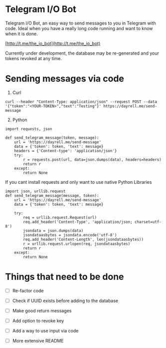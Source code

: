 # Telegram I/O Bot

Telegram I/O Bot, an easy way to send messages to you in Telegram with code.
Ideal when you have a really long code running and want to know when it is done.

[http://t.me/the_io_bot](http://t.me/the_io_bot)

Currently under development, the database may be re-generated and your tokens revoked at any time.

# Sending messages via code

1. Curl
```
curl --header "Content-Type: application/json" --request POST --data '{"token":"<YOUR-TOKEN>","text":"Testing"}' https://dayrell.me/send-message
```

2. Python
```
import requests, json

def send_telegram_message(token, message):
    url = 'https://dayrell.me/send-message'
    data = {'token': token, 'text': message}
    headers = {'Content-type': 'application/json'}
    try:
        r = requests.post(url, data=json.dumps(data), headers=headers)
        return r
    except:
        return None
```

If you cant install requests and only want to use native Python Libraries

```
import json, urllib.request
def send_telegram_message(message, token):
    url = 'https://dayrell.me/send-message'
    data = {'token': token, 'text': message}

    try:
        req = urllib.request.Request(url)
        req.add_header('Content-Type', 'application/json; charset=utf-8')
        jsondata = json.dumps(data)
        jsondataasbytes = jsondata.encode('utf-8')
        req.add_header('Content-Length', len(jsondataasbytes))
        r = urllib.request.urlopen(req, jsondataasbytes)
        return r
    except:
        return None        
```

# Things that need to be done
- [ ] Re-factor code
- [ ] Check if UUID exists before adding to the database
- [ ] Make good return messages
- [ ] Add option to revoke key
- [ ] Add a way to use input via code
- [ ] More extensive README

